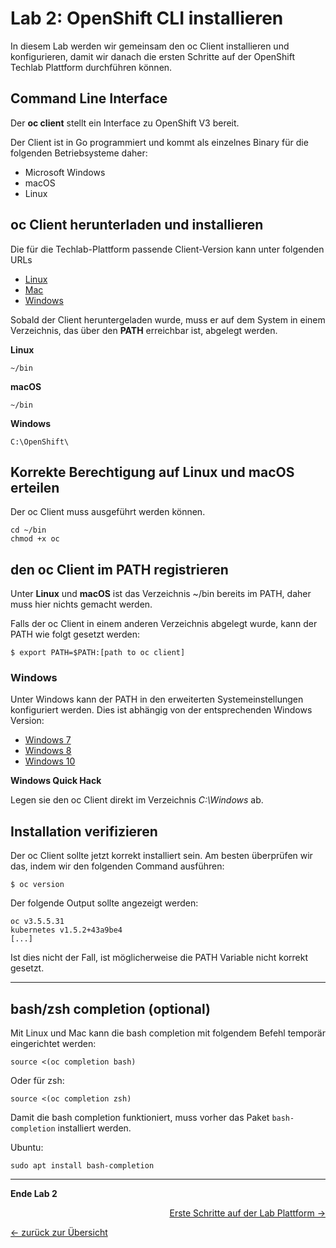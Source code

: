 # Lab 2: OpenShift CLI installieren

In diesem Lab werden wir gemeinsam den oc Client installieren und konfigurieren, damit wir danach die ersten Schritte auf der OpenShift Techlab Plattform durchführen können.

## Command Line Interface

Der **oc client** stellt ein Interface zu OpenShift V3 bereit.

Der Client ist in Go programmiert und kommt als einzelnes Binary für die folgenden Betriebsysteme daher:

- Microsoft Windows
- macOS
- Linux

## oc Client herunterladen und installieren

Die für die Techlab-Plattform passende Client-Version kann unter folgenden URLs
* [Linux](https://ose3-lab-master.puzzle.ch:8443/console/extensions/clients/linux/oc)
* [Mac](https://ose3-lab-master.puzzle.ch:8443/console/extensions/clients/macosx/oc)
* [Windows](https://ose3-lab-master.puzzle.ch:8443/console/extensions/clients/windows/oc.exe)

Sobald der Client heruntergeladen wurde, muss er auf dem System in einem Verzeichnis, das über den **PATH** erreichbar ist, abgelegt werden.

**Linux**

```
~/bin
```

**macOS**

```
~/bin
```

**Windows**

```
C:\OpenShift\
```

## Korrekte Berechtigung auf Linux und macOS erteilen

Der oc Client muss ausgeführt werden können.

```
cd ~/bin
chmod +x oc
```

## den oc Client im PATH registrieren

Unter **Linux** und **macOS** ist das Verzeichnis ~/bin bereits im PATH, daher muss hier nichts gemacht werden.

Falls der oc Client in einem anderen Verzeichnis abgelegt wurde, kann der PATH wie folgt gesetzt werden:
```
$ export PATH=$PATH:[path to oc client]
```

### Windows

Unter Windows kann der PATH in den erweiterten Systemeinstellungen konfiguriert werden. Dies ist abhängig von der entsprechenden Windows Version:

- [Windows 7](http://geekswithblogs.net/renso/archive/2009/10/21/how-to-set-the-windows-path-in-windows-7.aspx)
- [Windows 8](http://www.itechtics.com/customize-windows-environment-variables/)
- [Windows 10](http://techmixx.de/windows-10-umgebungsvariablen-bearbeiten/)

**Windows Quick Hack**

Legen sie den oc Client direkt im Verzeichnis *C:\Windows* ab.


## Installation verifizieren

Der oc Client sollte jetzt korrekt installiert sein. Am besten überprüfen wir das, indem wir den folgenden Command ausführen:
```
$ oc version
```
Der folgende Output sollte angezeigt werden:
```
oc v3.5.5.31
kubernetes v1.5.2+43a9be4
[...]
```

Ist dies nicht der Fall, ist möglicherweise die PATH Variable nicht korrekt gesetzt.

---

## bash/zsh completion (optional)

Mit Linux und Mac kann die bash completion mit folgendem Befehl temporär eingerichtet werden:

```
source <(oc completion bash)
```

Oder für zsh:
```
source <(oc completion zsh)
```

Damit die bash completion funktioniert, muss vorher das Paket `bash-completion` installiert werden.

Ubuntu:

```
sudo apt install bash-completion
```

---

**Ende Lab 2**

<p width="100px" align="right"><a href="03_first_steps.md">Erste Schritte auf der Lab Plattform →</a></p>

[← zurück zur Übersicht](../README.md)
